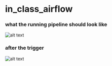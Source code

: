 # in_class_airflow
### what the running pipeline should look like
![alt text](<Screenshot 2025-10-29 at 3.50.27 PM.png>)

### after the trigger
![alt text](<Screenshot 2025-10-29 at 3.51.52 PM.png>)